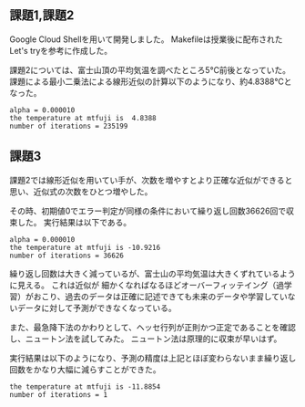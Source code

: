 ## 課題1,課題2
Google Cloud Shellを用いて開発しました。
Makefileは授業後に配布されたLet's tryを参考に作成した。

課題2については、富士山頂の平均気温を調べたところ5℃前後となっていた。
課題による最小二乗法による線形近似の計算以下のようになり、約4.8388℃となった。

```
alpha = 0.000010
the temperature at mtfuji is  4.8388
number of iterations = 235199
```

## 課題3
課題2では線形近似を用いてい手が、次数を増やすとより正確な近似ができると思い、近似式の次数をひとつ増やした。

その時、初期値0でエラー判定が同様の条件において繰り返し回数36626回で収束した。
実行結果は以下である。
```
alpha = 0.000010
the temperature at mtfuji is -10.9216
number of iterations = 36626
```

繰り返し回数は大きく減っているが、富士山の平均気温は大きくずれているように見える。
これは近似が
細かくなればなるほどオーバーフィッテイング（過学習）がおこり、過去のデータは正確に記述できても未来のデータや学習していないデータに対して予測ができなくなっている。

また、最急降下法のかわりとして、ヘッセ行列が正則かつ正定であることを確認し、ニュートン法を試してみた。
ニュートン法は原理的に収束が早いはず。

実行結果は以下のようになり、予測の精度は上記とほぼ変わらないまま繰り返し回数をかなり大幅に減らすことができた。

```
the temperature at mtfuji is -11.8854
number of iterations = 1
```


